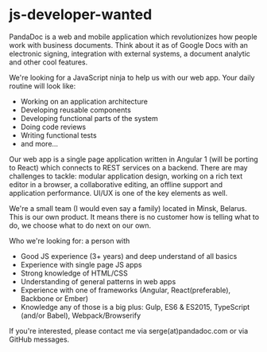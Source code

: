 # js-developer-wanted

PandaDoc is a web and mobile application which revolutionizes how people work with business documents. Think about it as of Google Docs with an electronic signing, integration with external systems, a document analytic and other cool features. 

We're looking for a JavaScript ninja to help us with our web app. Your daily routine will look like: 
- Working on an application architecture
- Developing reusable components
- Developing functional parts of the system
- Doing code reviews
- Writing functional tests
- and more...

Our web app is a single page application written in Angular 1 (will be porting to React) which connects to REST services on a backend. There are may challenges to tackle: modular application design, working on a rich text editor in a browser, a collaborative editing, an offline support and application performance. UI/UX is one of the key elements as well.

We're a small team (I would even say a family) located in Minsk, Belarus. This is our own product. It means there is no customer how is telling what to do, we choose what to do next on our own.

Who we're looking for: a person with
- Good JS experience (3+ years) and deep understand of all basics
- Experience with single page JS apps
- Strong knowledge of HTML/CSS
- Understanding of general patterns in web apps
- Experience with one of frameworks (Angular, React(preferable), Backbone or Ember)
- Knowledge any of those is a big plus: Gulp, ES6 & ES2015, TypeScript (and/or Babel), Webpack/Browserify

If you're interested, please contact me via serge(at)pandadoc.com or via GitHub messages. 
